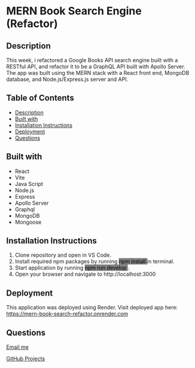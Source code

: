 # MERN Book Search Engine (Refactor)

  ## Description 
  This week, i refactored a Google Books API search engine built with a RESTful API, and refactor it to be a GraphQL API built with Apollo Server. The app was built using the MERN stack with a React front end, MongoDB database, and Node.js/Express.js server and API. 

  ## Table of Contents
  * [Description](#description)
  * [Built with](#built-with)
  * [Installation Instructions](#installation-instructions)
  * [Deployment](#deployment)
  * [Questions](#questions)

  ## Built with

  * React
  * Vite
  * Java Script
  * Node.js
  * Express
  * Apollo Server
  * Graphql
  * MongoDB
  * Mongoose



  ## Installation Instructions
  1. Clone repository and open in VS Code.
  4. Install required npm packages by running <mark style="background-color:grey"> npm install  </mark> in terminal.
  7. Start application by running <mark style="background-color:grey"> npm run develop  </mark> .
  7. Open your browser and navigate to http://localhost:3000 


  ## Deployment
This application was deployed using Render. Visit deployed app here: https://mern-book-search-refactor.onrender.com


  ## Questions
 [Email me](mailto:efrenleal19@gmail.com)

 [GitHub Projects](https://www.github.com/Efren96)